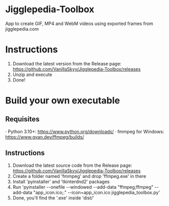 # Jigglepedia-Toolbox
App to create GIF, MP4 and WebM videos using exported frames from jigglepedia.com

# Instructions
1. Download the latest version from the Release page: https://github.com/VanillaSkyy/Jigglepedia-Toolbox/releases
2. Unzip and execute
3. Done!

# Build your own executable
## Requisites
· Python 3.10+: https://www.python.org/downloads/
· fmmpeg for Windows: https://www.gyan.dev/ffmpeg/builds/

## Instructions
1. Download the latest source code from the Release page: https://github.com/VanillaSkyy/Jigglepedia-Toolbox/releases
2. Create a folder named 'fmmpeg' and drop 'ffmpeg.exe' in there
3. Install 'pyinstaller' and 'tkinterdnd2' packages
4. Run 'pyinstaller --onefile --windowed --add-data "ffmpeg;ffmpeg" --add-data "app_icon.ico;." --icon=app_icon.ico jigglepedia_toolbox.py'
5. Done, you'll find the '.exe' inside 'dist/'

